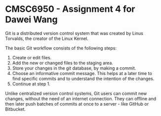 # CMSC6950 - Assignment 4 for Dawei Wang

Git is a distributed version control system that was created by Linus Torvalds, the creator of the Linux Kernel.

The basic Git workflow consists of the following steps:
1. Create or edit files.
2. Add the new or changed files to the staging area.
3. Store your changes in the git database, by making a commit.
4. Choose an informative commit message. This helps at a later time to find specific commits and to understand the intention of the changes.
5. Continue at step 1.

Unlike centralized version control systems, Git users can commit new changes, without the need of an internet connection.  They can offline and then later push batches of commits at once to a server - like GitHub or Bitbucket.

